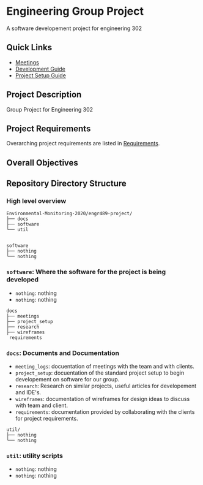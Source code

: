 # Engineering Group Project

A software developement project for engineering 302

## Quick Links

- [Meetings](docs/meeting_logs)
- [Development Guide](docs/technical/README.md)
- [Project Setup Guide](docs/technical/project_setup.md)

## Project Description

Group Project for Engineering 302

## Project Requirements

Overarching project requirements are listed in [Requirements](docs/requirements/requirements.md).


## Overall Objectives


## Repository Directory Structure

### High level overview

```text
Environmental-Monitoring-2020/engr489-project/
├── docs
├── software
└── util


```
```text
software
├── nothing
└── nothing
```


### `software`: Where the software for the project is being developed


- `nothing`: nothing
- `nothing`: nothing


```text
docs
├── meetings
├── project_setup
├── research
├── wireframes
 requirements
```

### `docs`: Documents and Documentation



- `meeting_logs`: docuentation of meetings with the team and with clients.
- `project_setup`: docuentation of the standard project setup to begin developement on software for our group.
- `research`: Research on similar projects, useful articles for developement and IDE's.
- `wireframes`: documentation of wireframes for design ideas to discuss with team and client.
- `requirements`: documentation provided by collaborating with the clients for project requirements.


```text
util/
├── nothing
└── nothing
```


### `util`: utility scripts



- `nothing`: nothing
- `nothing`: nothing

